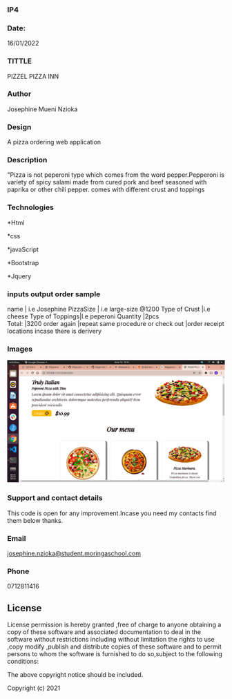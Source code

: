 ### IP4

### Date:
16/01/2022
### TITTLE
PIZZEL PIZZA INN

### Author
 Josephine Mueni Nzioka

### Design

A pizza ordering web application

### Description

"Pizza is not peperoni type which comes from the word
pepper.Pepperoni is variety of spicy salami made from cured pork and beef seasoned with paprika or other chili pepper.
comes with different crust and toppings
### Technologies
*Html

*css

*javaScript

*Bootstrap

*Jquery

###  inputs  			 output order sample
name  					| i.e Josephine
PizzaSize  			| i.e large-size @1200
Type of Crust 	|i.e cheese
Type of Toppings|I.e peperoni
Quantity 				|2pcs	
Total:					|3200
order again 		|repeat same procedure or
check out 			|order receipt
locations incase there is derivery


### Images 

<img src="assets/part of the page.png">

### Support and contact details

This code is open for any improvement.Incase you need my
contacts find them below thanks.

### Email
josephine.nzioka@student.moringaschool.com

### Phone
 0712811416

## License
License permission is hereby granted ,free of charge to anyone obtaining a copy of these software and associated documentation to deal in the software without restrictions including without limitation the rights to use ,copy modify ,publish and distribute copies of these software and to permit persons to whom the software is furnished to do so,subject to the following conditions:

The above copyright notice should be included.

Copyright (c) 2021
